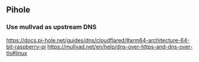 ## Pihole

### Use mullvad as upstream DNS

https://docs.pi-hole.net/guides/dns/cloudflared/#arm64-architecture-64-bit-raspberry-pi
https://mullvad.net/en/help/dns-over-https-and-dns-over-tls#linux
